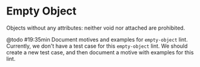 # Empty Object

Objects without any attributes: neither void nor attached are prohibited.

@todo #19:35min Document motives and examples for `empty-object` lint.
 Currently, we don't have a test case for this `empty-object` lint.
 We should create a new test case, and then document a motive with examples
 for this lint.
